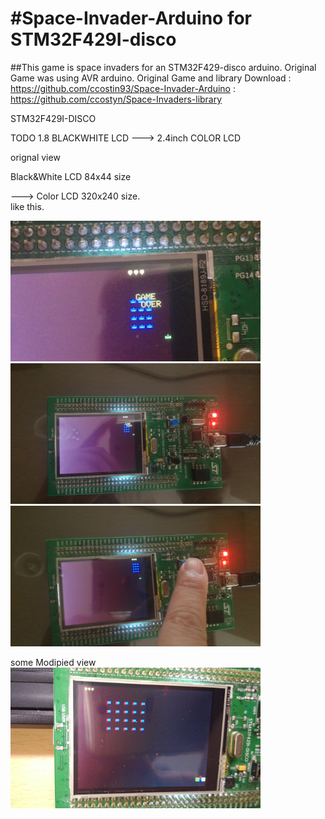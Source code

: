 #Space-Invader-Arduino for STM32F429I-disco
==========================================

##This game is space invaders for an STM32F429-disco arduino. 
Original Game was using AVR arduino.
Original Game and library Download 
: https://github.com/ccostin93/Space-Invader-Arduino
: https://github.com/ccostyn/Space-Invaders-library

STM32F429I-DISCO

TODO 
1.8 BLACKWHITE LCD ---> 2.4inch COLOR LCD

orignal view

Black&White LCD 84x44 size 

---> Color LCD 320x240 size.  
like this. 

<img src="https://github.com/candynamix/arduinoSTM32_invaders/blob/master/img/IMG_20171014_141620.jpg" width="400">

<img src="https://github.com/candynamix/arduinoSTM32_invaders/blob/master/img/IMG_20171014_141653.jpg" width="400">

<img src="https://github.com/candynamix/arduinoSTM32_invaders/blob/master/img/IMG_20171014_141710.jpg" width="400">


some Modipied view
<img src="https://github.com/candynamix/arduinoSTM32_invaders/blob/master/img/IMG_20171017_150626.jpg" width="400">
